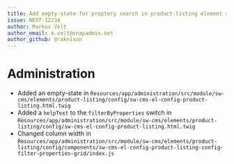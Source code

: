 ```yaml
---
title: Add empty-state for proptery search in product-listing element settings
issue: NEXT-12234
author: Markus Velt
author_email: m.velt@snapadmin.net 
author_github: @raknison
---
```

# Administration
* Added an empty-state in `Resources/app/administration/src/module/sw-cms/elements/product-listing/config/sw-cms-el-config-product-listing.html.twig`
* Added a `helpText` to the `filterByProperties` switch in `Resources/app/administration/src/module/sw-cms/elements/product-listing/config/sw-cms-el-config-product-listing.html.twig`
* Changed column width in `Resources/app/administration/src/module/sw-cms/elements/product-listing/config/components/sw-cms-el-config-product-listing-config-filter-properties-grid/index.js`
